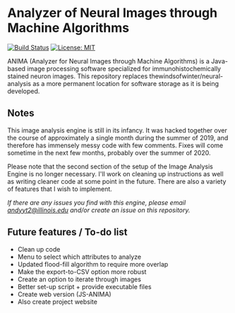 # Analyzer of Neural Images through Machine Algorithms
[![Build Status](https://travis-ci.com/thewindsofwinter/anima.svg?branch=master)](https://travis-ci.com/thewindsofwinter/anima) 
[![License: MIT](https://img.shields.io/badge/License-MIT-yellow.svg)](https://opensource.org/licenses/MIT)



ANIMA (Analyzer for Neural Images through Machine Algorithms) is a Java-based image processing software specialized for 
immunohistochemically stained neuron images. This repository replaces thewindsofwinter/neural-analysis as a more permanent 
location for software storage as it is being developed.

## Notes
This image analysis engine is still in its infancy. It was hacked together over the course of approximately a single month during
the summer of 2019, and therefore has immensely messy code with few comments. Fixes will come sometime in the next few months,
probably over the summer of 2020.

Please note that the second section of the setup of the Image Analysis Engine is no longer necessary. I'll work on cleaning up 
instructions as well as writing cleaner code at some point in the future. There are also a variety of features that I wish to 
implement.

*If there are any issues you find with this engine, please email andyyt2@illinois.edu and/or create an issue on this repository.*

## Future features / To-do list
 - Clean up code
 - Menu to select which attributes to analyze
 - Updated flood-fill algorithm to require more overlap
 - Make the export-to-CSV option more robust
 - Create an option to iterate through images
 - Better set-up script + provide executable files
 - Create web version (JS-ANIMA)
 - Also create project website
